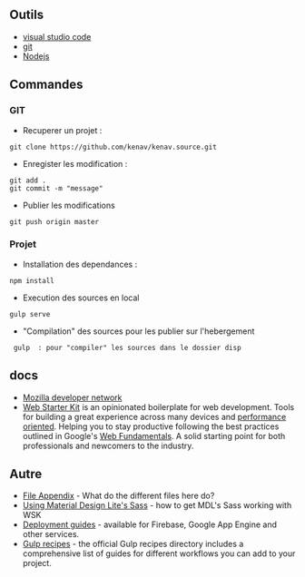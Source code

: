 ## Outils 

* [visual studio code](https://code.visualstudio.com/) 
* [git](https://git-scm.com/) 
* [Nodejs](https://nodejs.org/en/) 

## Commandes

### GIT 
* Recuperer un projet : 
``` 
git clone https://github.com/kenav/kenav.source.git
```

* Enregister les modification :
``` 
git add . 
git commit -m "message"
```

* Publier les modifications
```
git push origin master
```

### Projet

* Installation des dependances :
```
npm install 
```

* Execution des sources en local
```
gulp serve
```

* "Compilation" des sources pour les publier sur l'hebergement
```
 gulp  : pour "compiler" les sources dans le dossier disp
```

## docs 

* [Mozilla developer network](https://developer.mozilla.org/fr/)
* [Web Starter Kit](https://developers.google.com/web/starter-kit) is an opinionated boilerplate for web development. Tools for building a great experience across many devices and [performance oriented](#web-performance). Helping you to stay productive following the best practices outlined in Google's [Web Fundamentals](https://developers.google.com/web/fundamentals). A solid starting point for both professionals and newcomers to the industry.


## Autre 

* [File Appendix](https://github.com/google/web-starter-kit/blob/master/docs/file-appendix.md) - What do the different files here do?
* [Using Material Design Lite's Sass](https://github.com/google/web-starter-kit/blob/master/docs/mdl-sass.md) - how to get MDL's Sass working with WSK
* [Deployment guides](https://github.com/google/web-starter-kit/blob/master/docs/deploy.md) - available for Firebase, Google App Engine and other services.
* [Gulp recipes](https://github.com/gulpjs/gulp/tree/master/docs/recipes) - the official Gulp recipes directory includes a comprehensive list of guides for different workflows you can add to your project.
